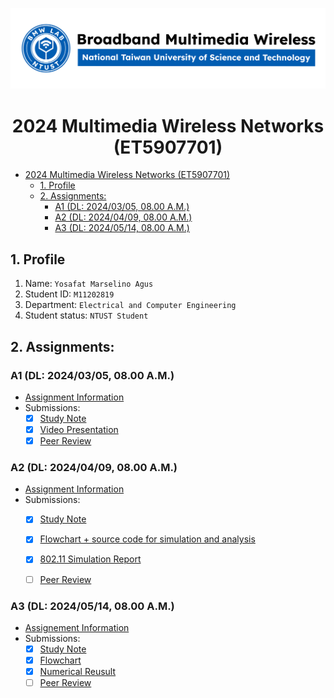 ![](./assets/lab-logo.jpg)

# <center> 2024 Multimedia Wireless Networks (ET5907701) </center>

- [ 2024 Multimedia Wireless Networks (ET5907701) ](#-2024-multimedia-wireless-networks-et5907701-)
  - [1. Profile](#1-profile)
  - [2. Assignments:](#2-assignments)
    - [A1 (DL: 2024/03/05, 08.00 A.M.)](#a1-dl-20240305-0800-am)
    - [A2 (DL: 2024/04/09, 08.00 A.M.)](#a2-dl-20240409-0800-am)
    - [A3 (DL: 2024/05/14, 08.00 A.M.)](#a3-dl-20240514-0800-am)

## 1. Profile
1. Name: `Yosafat Marselino Agus`
2. Student ID: `M11202819`
3. Department: `Electrical and Computer Engineering`
4. Student status: `NTUST Student`

## 2. Assignments:

### A1 (DL: 2024/03/05, 08.00 A.M.)
- [Assignment Information](https://github.com/bmw-ece-ntust/multimedia-wireless-network?tab=readme-ov-file#a1-deadline-35-0800-am)
- Submissions:
  - [x] [Study Note](notes/A1-Study_Notes.md)
  - [x] [Video Presentation](https://www.youtube.com/watch?v=2aPsDFDll8U&feature=youtu.be)
  - [x] [Peer Review](https://forms.gle/tPVAdfAc4hBiUtg88)

### A2 (DL: 2024/04/09, 08.00 A.M.)
- [Assignment Information](https://github.com/bmw-ece-ntust/multimedia-wireless-network?tab=readme-ov-file#a2-deadline-49-0800-am)
- Submissions:
  - [x] [Study Note](reports/A2-Presentation.pdf)
  - [x] [Flowchart + source code for simulation and analysis](https://github.com/bmw-ece-ntust/multimedia-wireless-network/blob/2024-M11202819-Yosafat-Marselino-Agus/notes/A2-Study_notes.md#1-prerequsites)
  - [x] [802.11 Simulation Report](https://github.com/bmw-ece-ntust/multimedia-wireless-network/blob/2024-M11202819-Yosafat-Marselino-Agus/notes/A2-Study_notes.md#ns3-wifi-80211a-simulation)

  - [ ] [Peer Review](https://forms.gle/njd22Apu7ZGTbKzJ7)
### A3 (DL: 2024/05/14, 08.00 A.M.)
- [Assignement Information](https://github.com/bmw-ece-ntust/multimedia-wireless-network?tab=readme-ov-file#a3-deadline-514-0800-am)
- Submissions:
  - [x] [Study Note](notes/A3-Study_notes.md)
  - [x] [Flowchart](notes/A3-Study_notes.md)
  - [x] [Numerical Reusult](notes/A3-Study_notes.md)
  - [ ] [Peer Review](https://forms.gle/yVtjYqxZyRgcjbeE8)

